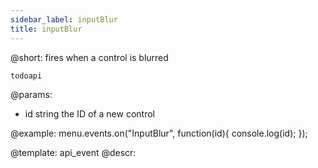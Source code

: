 ```yaml
---
sidebar_label: inputBlur
title: inputBlur
---          
```


@short: fires when a control is blurred

```todoapi ```

@params:
- id 		string		the ID of a new control


@example:
menu.events.on("InputBlur", function(id){
    console.log(id);
});


@template: api_event
@descr:




